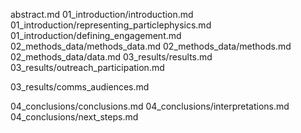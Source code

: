 abstract.md
01_introduction/introduction.md
01_introduction/representing_particlephysics.md
01_introduction/defining_engagement.md
02_methods_data/methods_data.md
02_methods_data/methods.md
02_methods_data/data.md
03_results/results.md
03_results/outreach_participation.md
<!--figures/figure_01/figure_01.svg-->
<!--figures/figure_02/figure_02.svg-->
03_results/comms_audiences.md
<!--figures/figure_03/figure_03.svg-->
<!--figures/figure_04/figure_04.svg-->
<!--figures/figure_05/figure_05.svg-->
<!--figures/figure_06/figure_06.svg-->
04_conclusions/conclusions.md
04_conclusions/interpretations.md
04_conclusions/next_steps.md
